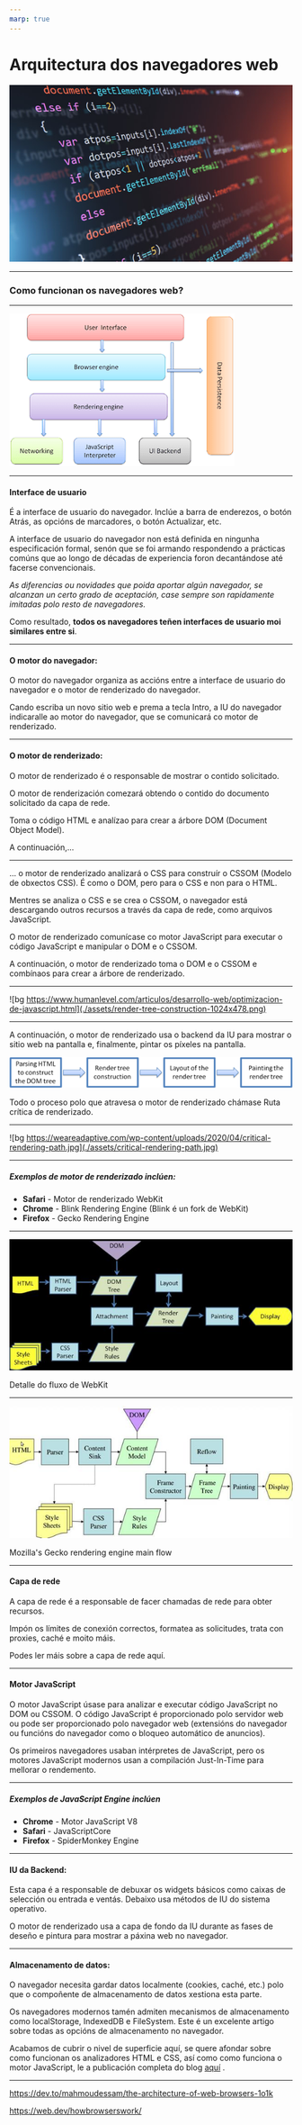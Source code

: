 ```yaml
---
marp: true
---
```


# Arquitectura dos navegadores web

![bg image-20230122020030065](./assets/image-20230122020030065-1674349246247-13.png)

---

### Como funcionan os navegadores web?

---

![img](./assets/6szormeg21s9l02fcyek.png)

---

#### Interface de usuario

É a interface de usuario do navegador. Inclúe a barra de enderezos, o botón Atrás, as opcións de marcadores, o botón Actualizar, etc.

A interface de usuario do navegador non está definida en ningunha especificación formal, senón que se foi armando respondendo a prácticas comúns que ao longo de décadas de experiencia foron decantándose até facerse convencionais.

*As diferencias ou novidades que poida aportar algún navegador, se alcanzan un certo grado de aceptación, case sempre son rapidamente imitadas polo resto de navegadores.*

Como resultado, **todos os navegadores teñen interfaces de usuario moi similares entre si**.

---

#### O motor do navegador:

O motor do navegador organiza as accións entre a interface de usuario do navegador e o motor de renderizado do navegador.

Cando escriba un novo sitio web e prema a tecla Intro, a IU do navegador indicaralle ao motor do navegador, que se comunicará co motor de renderizado.

---

#### O motor de renderizado:

O motor de renderizado é o responsable de mostrar o contido solicitado.

O motor de renderización comezará obtendo o contido do documento solicitado da capa de rede.

Toma o código HTML e analízao para crear a árbore DOM (Document Object Model).

A continuación,...

---

... o motor de renderizado analizará o CSS para construír o CSSOM (Modelo de obxectos CSS). É como o DOM, pero para o CSS e non para o HTML.

Mentres se analiza o CSS e se crea o CSSOM, o navegador está descargando outros recursos a través da capa de rede, como arquivos JavaScript.

O motor de renderizado comunícase co motor JavaScript para executar o código JavaScript e manipular o DOM e o CSSOM.

A continuación, o motor de renderizado toma o DOM e o CSSOM e combínaos para crear a árbore de renderizado.

---

![bg https://www.humanlevel.com/articulos/desarrollo-web/optimizacion-de-javascript.html](./assets/render-tree-construction-1024x478.png)

---

A continuación, o motor de renderizado usa o backend da IU para mostrar o sitio web na pantalla e, finalmente, pintar os píxeles na pantalla.

![Rendering engine basic flow](./assets/bPlYx9xODQH4X1KuUNpc.png)



Todo o proceso polo que atravesa o motor de renderizado chámase Ruta crítica de renderizado.

---

![bg https://weareadaptive.com/wp-content/uploads/2020/04/critical-rendering-path.jpg](./assets/critical-rendering-path.jpg)

---

##### Exemplos de motor de renderizado inclúen:

- **Safari** - Motor de renderizado WebKit
- **Chrome** - Blink Rendering Engine (Blink é un fork de WebKit)
- **Firefox** - Gecko Rendering Engine

---

<!-- _class: invert -->

![bg ](./assets/abc2e67154bbe50d5208ebed99865c6f.png)



Detalle do fluxo de WebKit

---

<!-- _class: invert -->

![Mozilla's Gecko rendering engine main flow.](./assets/Tbif2mUJCUVyPdyXntZk.jpg)



 Mozilla's Gecko rendering engine main flow

---

#### Capa de rede

A capa de rede é a responsable de facer chamadas de rede para obter recursos.

Impón os límites de conexión correctos, formatea as solicitudes, trata con proxies, caché e moito máis.

Podes ler máis sobre a capa de rede aquí.

---

#### Motor JavaScript

O motor JavaScript úsase para analizar e executar código JavaScript no DOM ou CSSOM. O código JavaScript é proporcionado polo servidor web ou pode ser proporcionado polo navegador web (extensións do navegador ou funcións do navegador como o bloqueo automático de anuncios).

Os primeiros navegadores usaban intérpretes de JavaScript, pero os motores JavaScript modernos usan a compilación Just-In-Time para mellorar o rendemento.

---

##### Exemplos de JavaScript Engine inclúen

- **Chrome** - Motor JavaScript V8
- **Safari** - JavaScriptCore
- **Firefox** - SpiderMonkey Engine

---

#### IU da Backend:

Esta capa é a responsable de debuxar os widgets básicos como caixas de selección ou entrada e ventás. Debaixo usa métodos de IU do sistema operativo.

O motor de renderizado usa a capa de fondo da IU durante as fases de deseño e pintura para mostrar a páxina web no navegador.

---

#### Almacenamento de datos:

O navegador necesita gardar datos localmente (cookies, caché, etc.) polo que o compoñente de almacenamento de datos xestiona esta parte.

Os navegadores modernos tamén admiten mecanismos de almacenamento como localStorage, IndexedDB e FileSystem. Este é un excelente artigo sobre todas as opcións de almacenamento no navegador.

Acabamos de cubrir o nivel de superficie aquí, se quere afondar sobre como funcionan os analizadores HTML e CSS, así como como funciona o motor JavaScript, le a publicación completa do blog [aquí](https://www.html5rocks.com/en/tutorials/internals/howbrowserswork/) .

---

https://dev.to/mahmoudessam/the-architecture-of-web-browsers-1o1k

https://web.dev/howbrowserswork/